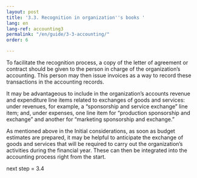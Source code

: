 ```yaml
---
layout: post
title: '3.3. Recognition in organization''s books '
lang: en
lang-ref: accounting3
permalink: "/en/guide/3-3-accounting/"
order: 6

---
```

To facilitate the recognition process, a copy of the letter of agreement or contract should be given to the person in charge of the organization’s accounting. This person may then issue invoices as a way to record these transactions in the accounting records.

It may be advantageous to include in the organization’s accounts revenue and expenditure line items related to exchanges of goods and services: under revenues, for example, a “sponsorship and service exchange” line item; and, under expenses, one line item for “production sponsorship and exchange” and another for “marketing sponsorship and exchange.”

As mentioned above in the Initial considerations, as soon as budget estimates are prepared, it may be helpful to anticipate the exchange of goods and services that will be required to carry out the organization’s activities during the financial year. These can then be integrated into the accounting process right from the start.

next step = 3.4

